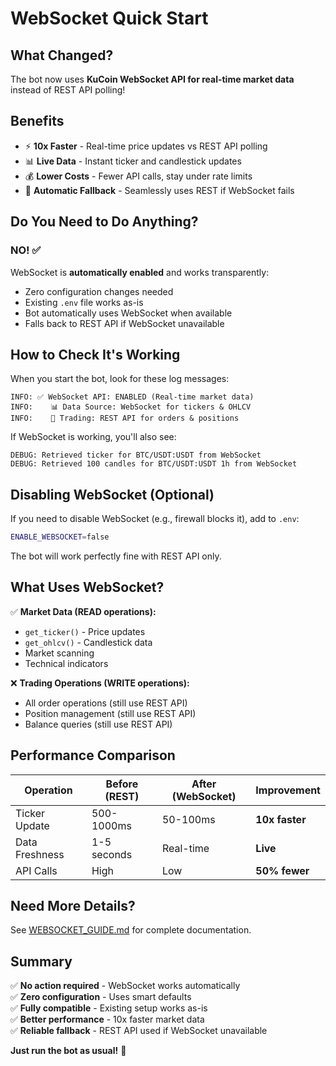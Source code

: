# WebSocket Quick Start

## What Changed?

The bot now uses **KuCoin WebSocket API for real-time market data** instead of REST API polling!

## Benefits

- ⚡ **10x Faster** - Real-time price updates vs REST API polling
- 📊 **Live Data** - Instant ticker and candlestick updates
- 💰 **Lower Costs** - Fewer API calls, stay under rate limits
- 🔄 **Automatic Fallback** - Seamlessly uses REST if WebSocket fails

## Do You Need to Do Anything?

### NO! ✅

WebSocket is **automatically enabled** and works transparently:
- Zero configuration changes needed
- Existing `.env` file works as-is
- Bot automatically uses WebSocket when available
- Falls back to REST API if WebSocket unavailable

## How to Check It's Working

When you start the bot, look for these log messages:

```
INFO: ✅ WebSocket API: ENABLED (Real-time market data)
INFO:    📊 Data Source: WebSocket for tickers & OHLCV
INFO:    💼 Trading: REST API for orders & positions
```

If WebSocket is working, you'll also see:
```
DEBUG: Retrieved ticker for BTC/USDT:USDT from WebSocket
DEBUG: Retrieved 100 candles for BTC/USDT:USDT 1h from WebSocket
```

## Disabling WebSocket (Optional)

If you need to disable WebSocket (e.g., firewall blocks it), add to `.env`:

```bash
ENABLE_WEBSOCKET=false
```

The bot will work perfectly fine with REST API only.

## What Uses WebSocket?

✅ **Market Data (READ operations):**
- `get_ticker()` - Price updates
- `get_ohlcv()` - Candlestick data
- Market scanning
- Technical indicators

❌ **Trading Operations (WRITE operations):**
- All order operations (still use REST API)
- Position management (still use REST API)
- Balance queries (still use REST API)

## Performance Comparison

| Operation | Before (REST) | After (WebSocket) | Improvement |
|-----------|--------------|-------------------|-------------|
| Ticker Update | 500-1000ms | 50-100ms | **10x faster** |
| Data Freshness | 1-5 seconds | Real-time | **Live** |
| API Calls | High | Low | **50% fewer** |

## Need More Details?

See [WEBSOCKET_GUIDE.md](WEBSOCKET_GUIDE.md) for complete documentation.

## Summary

✅ **No action required** - WebSocket works automatically  
✅ **Zero configuration** - Uses smart defaults  
✅ **Fully compatible** - Existing setup works as-is  
✅ **Better performance** - 10x faster market data  
✅ **Reliable fallback** - REST API used if WebSocket unavailable  

**Just run the bot as usual!** 🚀

